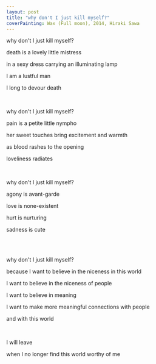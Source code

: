 ```yaml
---
layout: post
title: "why don't I just kill myself?"
coverPainting: Wax (Full moon), 2014, Hiraki Sawa
---
```


why don't I just kill myself?

death is a lovely little mistress

in a sexy dress carrying an illuminating lamp

I am a lustful man

I long to devour death


<br>

why don't I just kill myself?

pain is a petite little nympho

her sweet touches bring excitement and warmth

as blood rashes to the opening

loveliness radiates  

<br>

why don't I just kill myself?

agony is avant-garde

love is none-existent

hurt is nurturing

sadness is cute

<br>



<br>

why don't I just kill myself?

because I want to believe in the niceness in this world

I want to believe in the niceness of people

I want to believe in meaning

I want to make more meaningful connections with people

and with this world

<br>

I will leave

when I no longer find this world worthy of me
